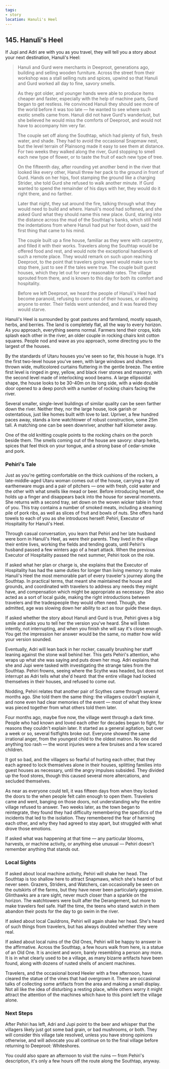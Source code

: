 ```yaml
---
tags:
- story
location: Hanuli's Heel
---
```


## 145. Hanuli's Heel

If Jupi and Adri are with you as you travel, they will tell you a story about your next destination, Hanuli's Heel:

> Hanuli and Gurd were merchants in Deeproot, generations ago, building and selling wooden furniture.
> Across the street from their workshop was a stall selling nuts and spices, upwind so that Hanuli and Gurd worked all day to fine, savory smells.
>
> As they got older, and younger hands were able to produce items cheaper and faster, especially with the help of machine parts, Gurd began to get restless.
> He convinced Hanuli they should see more of the world before it was too late — he wanted to see where such exotic smells came from.
> Hanuli did not have Gurd's wanderlust, but she believed he would miss the comforts of Deeproot, and would not have to accompany him very far.
>
> The couple set off along the Southtap, which had plenty of fish, fresh water, and shade.
> They had to avoid the occasional Snapmaw nest, but the level terrain of Plainsong made it easy to see them at distance.
> For two weeks they walked along the river, Gurd stopping to smell each new type of flower, or to taste the fruit of each new type of tree.
> 
> On the fifteenth day, after rounding yet another bend in the river that looked like every other, Hanuli threw her pack to the ground in front of Gurd.
> Hands on her hips, foot stamping the ground like a charging Strider, she told Gurd she refused to walk another minute.
> If Gurd wanted to spend the remainder of his days with her, they would do it right there, and no farther.
>
> Later that night, they sat around the fire, talking through what they would need to build and where.
> Hanuli's mood had softened, and she asked Gurd what they should name this new place.
> Gurd, staring into the distance across the mud of the Southtap's banks, which still held the indentations from where Hanuli had put her foot down, said the first thing that came to his mind.
>
> The couple built up a fine house, familiar as they were with carpentry, and filled it with their works.
> Travelers along the Southtap would be offered food and rest, and would note the exceptional handiwork of such a remote place.
> They would remark on such upon reaching Deeproot, to the point that travelers going west would make sure to stop there, just to see if the tales were true.
> The couple built guest houses, which they let out for very reasonable rates.
> The village sprouted from there, and is known to this day for both its comfort and hospitality.
>
> Before we left Deeproot, we heard the people of Hanuli's Heel had become paranoid, refusing to come out of their houses, or allowing anyone to enter.
> Their fields went untended, and it was feared they would starve.

Hanuli's Heel is surrounded by goat pastures and farmland, mostly squash, herbs, and berries.
The land is completely flat, all the way to every horizon.
As you approach, everything seems normal.
Farmers tend their crops, kids splash each other in the river, an older couple in rocking chairs knit cotton squares.
People nod and wave as you approach, some directing you to the largest of the houses.

By the standards of Utaru houses you've seen so far, this house is huge.
It's the first two-level house you've seen, with large windows and shutters thrown wide, multicolored curtains fluttering in the gentle breeze.
The entire first level is ringed in grey, yellow, and black river stones and masonry, with the second level made of interlocking wood beams.
A large ellipsoidal shape, the house looks to be 30-40m on its long side, with a wide double door opened to a deep porch with a number of rocking chairs facing the river.

Several smaller, single-level buildings of similar quality can be seen farther down the river.
Neither they, nor the large house, look garish or ostentatious, just like homes built with love to last.
Upriver, a few hundred paces away, stands a lone watchtower of robust construction, some 25m tall.
A matching one can be seen downriver, another half kilometer away.

One of the old knitting couple points to the rocking chairs on the porch beside them.
The smells coming out of the house are savory: sharp herbs, spices that feel thick on your tongue, and a strong base of cedar-smoke and pork.

### Pehiri's Tale

Just as you're getting comfortable on the thick cushions of the rockers, a late-middle-aged Utaru woman comes out of the house, carrying a tray of earthenware mugs and a pair of pitchers — one with fresh, cold water and the other with what smells like mead or beer.
Before introducing herself, she holds up a finger and disappears back into the house for several moments.
She returns with a second tray, set down on the woven wicker table in front of you.
This tray contains a number of smoked meats, including a steaming pile of pork ribs, as well as slices of fruit and bowls of nuts.
She offers hand towels to each of you as she introduces herself: Pehiri, Executor of Hospitality for Hanuli's Heel.

Through casual conversation, you learn that Pehiri and her late husband were born in Hanuli's Heel, as were their parents.
They lived in the village their entire lives, working the fields and tending goats, until Pehiri's husband passed a few winters ago of a heart attack.
When the previous Executor of Hospitality passed the next summer, Pehiri took on the role.

If asked what her plan or charge is, she explains that the Executor of Hospitality has had the same duties for longer than living memory: to make Hanuli's Heel the most memorable part of every traveler's journey along the Southtap.
In practical terms, that meant she maintained the house and grounds, and coordinated with travelers to address any needs they might have, and compensation which might be appropriate as necessary.
She also acted as a sort of local guide, making the right introductions between travelers and the tradespeople they would often need.
Though, she admitted, age was slowing down her ability to act as tour guide these days.

If asked whether the story about Hanuli and Gurd is true, Pehiri gives a big smile and asks you to tell her the version you've heard.
She will listen intently, not interrupting, and when you finish she will say it's close enough.
You get the impression her answer would be the same, no matter how wild your version sounded.

Eventually, Adri will lean back in her rocker, casually brushing her staff leaning against the stone wall behind her.
This gets Pehiri's attention, who wraps up what she was saying and puts down her mug.
Adri explains that she and Jupi were tasked with investigating the strange tales from the Southtap.
Pehiri frowns, seeing where the Scythe was headed, but does not interrupt as Adri tells what she'd heard: that the entire village had locked themselves in their houses, and refused to come out.

Nodding, Pehiri relates that another pair of Scythes came through several months ago.
She told them the same thing: the villagers couldn't explain it, and none even had clear memories of the event — most of what they knew was pieced together from what others told them later.

Four months ago, maybe five now, the village went through a dark time.
People who had known and loved each other for decades began to fight, for reasons they couldn't explain later.
It started as a general agitation, but over a week or so, several fistfights broke out.
Everyone showed the same irrational anger, from the youngest child to the oldest matron.
No one did anything too rash — the worst injuries were a few bruises and a few scared children.

It got so bad, and the villagers so fearful of hurting each other, that they each agreed to lock themselves alone in their houses, splitting families into guest houses as necessary, until the angry impulses subsided.
They divided up the food stores, though this caused several more altercations, and secluded themselves.

As near as everyone could tell, it was fifteen days from when they locked the doors to the when people felt calm enough to open them.
Travelers came and went, banging on those doors, not understanding why the entire village refused to answer.
Two weeks later, as the town began to reintegrate, they found they had difficulty remembering the specifics of the incidents that led to the isolation.
They remembered the fear of harming each other, and why they had agreed to stay apart, but struggled with what drove those emotions.

If asked what was happening at that time — any particular blooms, harvests, or machine activity, or anything else unusual — Pehiri doesn't remember anything that stands out.

### Local Sights

If asked about local machine activity, Pehiri will shake her head.
The Southtap is too shallow here to attract Snapmaws, which she's heard of but never seen.
Grazers, Striders, and Watchers, can occasionally be seen on the outskirts of the farms, but they have never been particularly aggressive.
Glinthawks are a rare sight, never much closer than a sparkle on the horizon.
The watchtowers were built after the Derangement, but more to make travelers feel safe.
Half the time, the teens who stand watch in them abandon their posts for the day to go swim in the river.

If asked about local Cauldrons, Pehiri will again shake her head.
She's heard of such things from travelers, but has always doubted whether they were real.

If asked about local ruins of the Old Ones, Pehiri will be happy to answer in the affirmative.
Across the Southtap, a few hours walk from here, is a statue of an Old One.
It is ancient and worn, barely resembling a person any more.
It is in what clearly used to be a village, as many bizarre artifacts have been found, along with dozens of rusted shells of ancient machines.

Travelers, and the occasional bored Heeler with a free afternoon, have cleared the statue of the vines that had overgrown it.
There are occasional talks of collecting some artifacts from the area and making a small display.
Not all like the idea of disturbing a resting place, while others worry it might attract the attention of the machines which have to this point left the village alone.

### Next Steps

After Pehiri has left, Adri and Jupi point to the beer and whisper that the villagers likely just got some bad grain, or bad mushrooms, or both.
They will consider this village tale resolved, unless you have strong opinions otherwise, and will advocate you all continue on to the final village before returning to Deeproot: Whiteshores.

You could also spare an afternoon to visit the ruins — from Pehiri's description, it's only a few hours off the route along the Southtap, anyway. 

